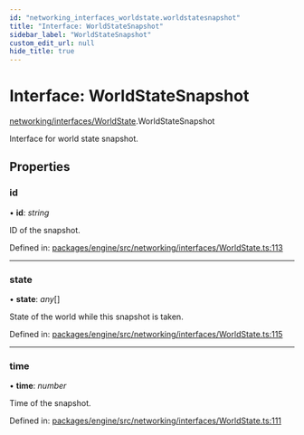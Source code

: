 ```yaml
---
id: "networking_interfaces_worldstate.worldstatesnapshot"
title: "Interface: WorldStateSnapshot"
sidebar_label: "WorldStateSnapshot"
custom_edit_url: null
hide_title: true
---
```


# Interface: WorldStateSnapshot

[networking/interfaces/WorldState](../modules/networking_interfaces_worldstate.md).WorldStateSnapshot

Interface for world state snapshot.

## Properties

### id

• **id**: *string*

ID of the snapshot.

Defined in: [packages/engine/src/networking/interfaces/WorldState.ts:113](https://github.com/xr3ngine/xr3ngine/blob/716a06460/packages/engine/src/networking/interfaces/WorldState.ts#L113)

___

### state

• **state**: *any*[]

State of the world while this snapshot is taken.

Defined in: [packages/engine/src/networking/interfaces/WorldState.ts:115](https://github.com/xr3ngine/xr3ngine/blob/716a06460/packages/engine/src/networking/interfaces/WorldState.ts#L115)

___

### time

• **time**: *number*

Time of the snapshot.

Defined in: [packages/engine/src/networking/interfaces/WorldState.ts:111](https://github.com/xr3ngine/xr3ngine/blob/716a06460/packages/engine/src/networking/interfaces/WorldState.ts#L111)

